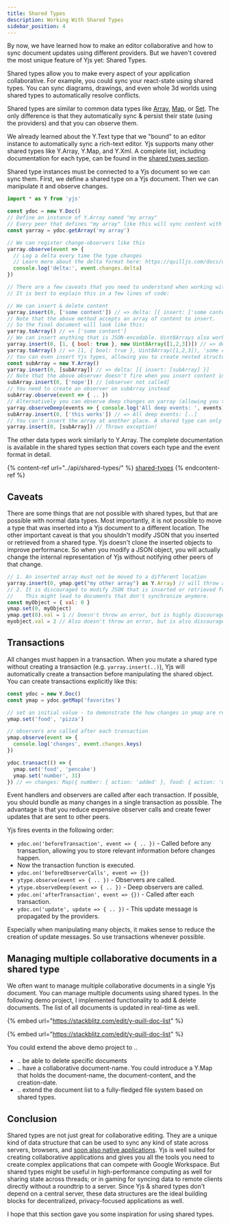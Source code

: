 ```yaml
---
title: Shared Types
description: Working With Shared Types
sidebar_position: 4
---
```


By now, we have learned how to make an editor collaborative and how to sync
document updates using different providers. But we haven't covered the most
unique feature of Yjs yet: Shared Types.

Shared types allow you to make every aspect of your application collaborative.
For example, you could sync your react-state using shared types. You can sync
diagrams, drawings, and even whole 3d worlds using shared types to automatically
resolve conflicts.

Shared types are similar to common data types like
[Array](https://developer.mozilla.org/en-US/docs/Web/JavaScript/Reference/Global\_Objects/Array),
[Map](https://developer.mozilla.org/en-US/docs/Web/JavaScript/Reference/Global\_Objects/Map),
or
[Set](https://developer.mozilla.org/en-US/docs/Web/JavaScript/Reference/Global\_Objects/Set).
The only difference is that they automatically sync & persist their state (using
the providers) and that you can observe them.

We already learned about the Y.Text type that we "bound" to an editor instance
to automatically sync a rich-text editor. Yjs supports many other shared types
like Y.Array, Y.Map, and Y.Xml. A complete list, including documentation for
each type, can be found in the [shared types section](../api/shared-types/).

Shared type instances must be connected to a Yjs document so we can sync them.
First, we define a shared type on a Yjs document. Then we can manipulate it and
observe changes.

```javascript
import * as Y from 'yjs'

const ydoc = new Y.Doc()
// Define an instance of Y.Array named "my array"
// Every peer that defines "my array" like this will sync content with this peer.
const yarray = ydoc.getArray('my array')

// We can register change-observers like this
yarray.observe(event => {
  // Log a delta every time the type changes
  // Learn more about the delta format here: https://quilljs.com/docs/delta/
  console.log('delta:', event.changes.delta)
})

// There are a few caveats that you need to understand when working with shared types
// It is best to explain this in a few lines of code:

// We can insert & delete content
yarray.insert(0, ['some content']) // => delta: [{ insert: ['some content'] }]
// Note that the above method accepts an array of content to insert. 
// So the final document will look like this:
yarray.toArray() // => ['some content']
// We can insert anything that is JSON-encodable. Uint8Arrays also work.
yarray.insert(0, [1, { bool: true }, new Uint8Array([1,2,3])]) // => delta: [{ insert: [1, { bool: true }, Uint8Array([1,2,3])] }]
yarray.toArray() // => [1, { bool: true }, Uint8Array([1,2,3]), 'some content']
// You can even insert Yjs types, allowing you to create nested structures
const subArray = new Y.Array()
yarray.insert(0, [subArray]) // => delta: [{ insert: [subArray] }]
// Note that the above observer doesn't fire when you insert content into subArray
subArray.insert(0, ['nope']) // [observer not called]
// You need to create an observer on subArray instead
subArray.observe(event => { .. })
// Alternatively you can observe deep changes on yarray (allowing you to observe child-events as well)
yarray.observeDeep(events => { console.log('All deep events: ', events) })
subArray.insert(0, ['this works']) // => All deep events: [..]
// You can't insert the array at another place. A shared type can only exist in one place.
yarray.insert(0, [subArray]) // Throws exception!
```

The other data types work similarly to Y.Array. The complete documentation is
available in the shared types section that covers each type and the event format
in detail.

{% content-ref url="../api/shared-types/" %}
[shared-types](../api/shared-types/)
{% endcontent-ref %}

## Caveats

There are some things that are not possible with shared types, but that are
possible with normal data types. Most importantly, it is not possible to move a
type that was inserted into a Yjs document to a different location. The other
important caveat is that you shouldn't modify JSON that you inserted or
retrieved from a shared type. Yjs doesn't clone the inserted objects to improve
performance. So when you modify a JSON object, you will actually change the
internal representation of Yjs without notifying other peers of that change.

```javascript
// 1. An inserted array must not be moved to a different location
yarray.insert(0, ymap.get("my other array") as Y.Array) // will throw an error
// 2. It is discouraged to modify JSON that is inserted or retrieved from a Yjs type
//    This might lead to documents that don't synchronize anymore.
const myObject = { val: 0 }
ymap.set(0, myObject)
ymap.get(0).val = 1 // Doesn't throw an error, but is highly discouraged
myobject.val = 2 // Also doesn't throw an error, but is also discouraged.
```

## Transactions

All changes must happen in a transaction. When you mutate a shared type without
creating a transaction (e.g. `yarray.insert(..)`), Yjs will automatically create
a transaction before manipulating the shared object. You can create transactions
explicitly like this:

```javascript
const ydoc = new Y.Doc()
const ymap = ydoc.getMap('favorites')

// set an initial value - to demonstrate the how changes in ymap are represented
ymap.set('food', 'pizza')

// observers are called after each transaction
ymap.observe(event => {
  console.log('changes', event.changes.keys)
})

ydoc.transact(() => {
  ymap.set('food', 'pencake')
  ymap.set('number', 31)
}) // => changes: Map({ number: { action: 'added' }, food: { action: 'updated', oldValue: 'pizza' } })
```

Event handlers and observers are called after each transaction. If possible, you
should bundle as many changes in a single transaction as possible. The advantage
is that you reduce expensive observer calls and create fewer updates that are
sent to other peers.

Yjs fires events in the following order:

* `ydoc.on('beforeTransaction', event => { .. })` -  Called before any
  transaction, allowing you to store relevant information before changes happen.
* Now the transaction function is executed.
* `ydoc.on('beforeObserverCalls', event => {})`
* `ytype.observe(event => { .. })` - Observers are called.
* `ytype.observeDeep(event => { .. })` -  Deep observers are called.&#x20;
* `ydoc.on('afterTransaction', event => {})` - Called after each transaction.
* `ydoc.on('update', update => { .. })` - This update message is propagated by the providers.

Especially when manipulating many objects, it makes sense to reduce the creation
of update messages. So use transactions whenever possible.

## Managing multiple collaborative documents in a shared type

We often want to manage multiple collaborative documents in a single Yjs
document. You can manage multiple documents using shared types. In the following
demo project, I implemented functionality to add & delete documents. The list of
all documents is updated in real-time as well.

{% embed url="https://stackblitz.com/edit/y-quill-doc-list" %}

{% embed url="https://stackblitz.com/edit/y-quill-doc-list" %}

You could extend the above demo project to ..

* .. be able to delete specific documents
* .. have a collaborative document-name. You could introduce a Y.Map that holds
  the document-name, the document-content, and the creation-date.
* .. extend the document list to a fully-fledged file system based on shared
  types.

<!-- @TODO: add a collaborative drawing demo here -->

## Conclusion

Shared types are not just great for collaborative editing. They are a unique
kind of data structure that can be used to sync any kind of state across
servers, browsers, and [soon also native
applications](https://github.com/yjs/yrs). Yjs is well suited for creating
collaborative applications and gives you all the tools you need to create
complex applications that can compete with Google Workspace. But shared types
might be useful in high-performance computing as well for sharing state across
threads; or in gaming for syncing data to remote clients directly without a
roundtrip to a server. Since Yjs & shared types don't depend on a central
server, these data structures are the ideal building blocks for decentralized,
privacy-focused applications as well.

I hope that this section gave you some inspiration for using shared types.

